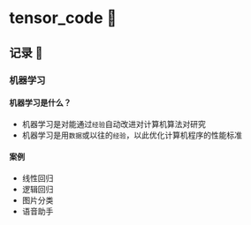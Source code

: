 # tensor_code :tada:

## 记录 :memo:

### 机器学习

#### 机器学习是什么？

- 机器学习是对能通过`经验`自动改进对计算机算法对研究
- 机器学习是用`数据`或以往的`经验`，以此优化计算机程序的性能标准

#### 案例

- 线性回归
- 逻辑回归
- 图片分类
- 语音助手
